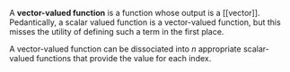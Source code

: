 A **vector-valued function** is a function whose output is a [[vector]]. Pedantically, a scalar valued function is a vector-valued function, but this misses the utility of defining such a term in the first place. 

A vector-valued function can be dissociated into $n$ appropriate scalar-valued functions that provide the value for each index. 
